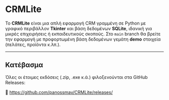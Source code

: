 # CRMLite

Το **CRMLite** είναι μια απλή εφαρμογή CRM γραμμένη σε Python με γραφικό περιβάλλον **Tkinter** και βάση δεδομένων **SQLite**, ιδανική για μικρές επιχειρήσεις ή εκπαιδευτικούς σκοπούς. Στο `main` branch θα βρείτε την εφαρμογή με προφορτωμένη βάση δεδομένων γεμάτη **demo** στοιχεία (πελάτες, προϊόντα κ.λπ.).

---

## Κατέβασμα

Όλες οι έτοιμες εκδόσεις (.zip, .exe κ.ά.) φιλοξενούνται στα GitHub Releases:

🔗 https://github.com/panossmav/CRMLite/releases/

